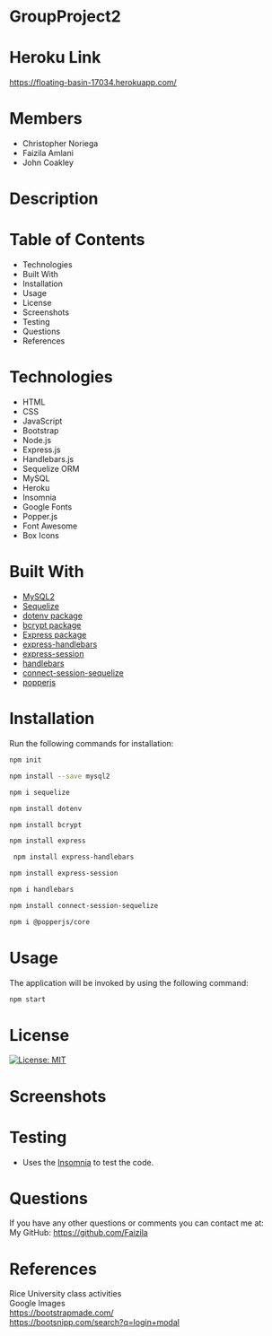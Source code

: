 # GroupProject2

# Heroku Link

https://floating-basin-17034.herokuapp.com/

# Members

* Christopher Noriega
* Faizila Amlani
* John Coakley

# Description



# Table of Contents

* Technologies
* Built With
* Installation
* Usage
* License
* Screenshots
* Testing
* Questions
* References

# Technologies

* HTML
* CSS
* JavaScript
* Bootstrap
* Node.js
* Express.js
* Handlebars.js
* Sequelize ORM
* MySQL
* Heroku
* Insomnia
* Google Fonts
* Popper.js
* Font Awesome
* Box Icons

# Built With

* [MySQL2](https://www.npmjs.com/package/mysql2)
* [Sequelize](https://www.npmjs.com/package/sequelize) 
* [dotenv package](https://www.npmjs.com/package/dotenv)
* [bcrypt package](https://www.npmjs.com/package/bcrypt)
* [Express package](https://www.npmjs.com/package/express)
* [express-handlebars](https://www.npmjs.com/package/express-handlebars)
* [express-session](https://www.npmjs.com/package/express-session)  
* [handlebars](https://www.npmjs.com/package/handlebars)
* [connect-session-sequelize](https://www.npmjs.com/package/connect-session-sequelize)
* [popperjs](https://www.npmjs.com/package/@popperjs/core)

# Installation

Run the following commands for installation:

```bash
npm init
```

```bash
npm install --save mysql2
```

```bash
npm i sequelize
```

```bash
npm install dotenv
```

```bash
npm install bcrypt
```

```bash
npm install express
```

```bash
 npm install express-handlebars
```

```bash
npm install express-session
```

```bash
npm i handlebars
```

```bash
npm install connect-session-sequelize
```

```bash
npm i @popperjs/core
```

# Usage

The application will be invoked by using the following command:

```bash
npm start
```

# License

[![License: MIT](https://img.shields.io/badge/License-MIT-yellow.svg)](https://opensource.org/licenses/MIT)

# Screenshots

# Testing

* Uses the [Insomnia](https://insomnia.rest/download) to test the code.

# Questions

If you have any other questions or comments you can contact me at:
   <br>
   My GitHub: https://github.com/Faizila

# References

Rice University class activities
<br>
Google Images
<br>
https://bootstrapmade.com/
<br>
https://bootsnipp.com/search?q=login+modal

